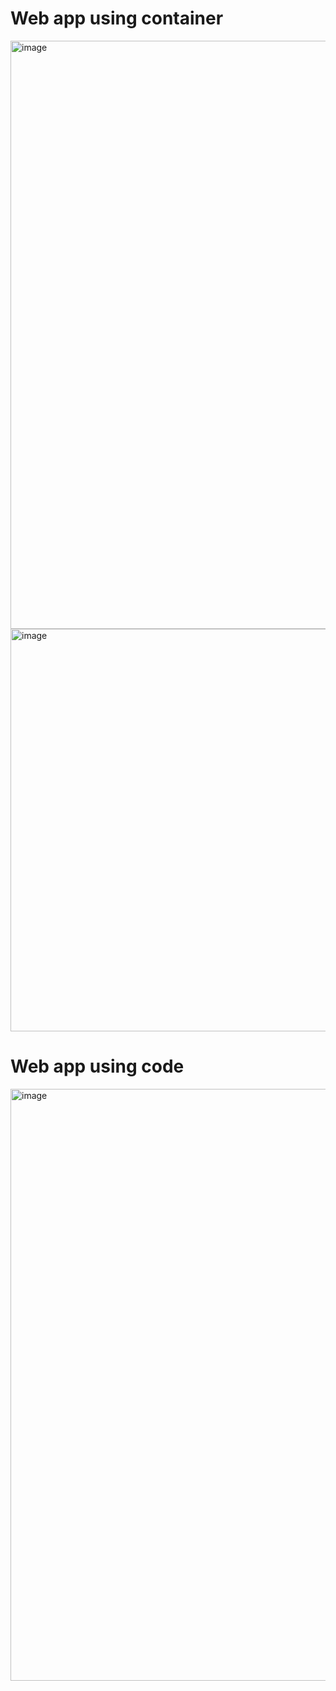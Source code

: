 # Web app using container
   <img width="941" alt="image" src="https://github.com/user-attachments/assets/c61c713e-20a3-49a6-bbee-43028b5a7aec" />
   <img width="644" alt="image" src="https://github.com/user-attachments/assets/4ed5c10a-37dd-4c21-baa7-b976948a0f59" />

# Web app using code
<img width="947" alt="image" src="https://github.com/user-attachments/assets/a75abcf8-3b74-4eaf-8060-a2484568f26c" />
